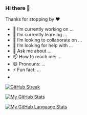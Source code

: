 ### Hi there 👋

Thanks for stopping by ❤️

- 🔭 I’m currently working on ...
- 🌱 I’m currently learning ...
- 👯 I’m looking to collaborate on ...
- 🤔 I’m looking for help with ...
- 💬 Ask me about ...
- 📫 How to reach me: ...
- 😄 Pronouns: ...
- ⚡ Fun fact: ...
- 
<!--
**acheddir/acheddir** is a ✨ _special_ ✨ repository because its `README.md` (this file) appears on your GitHub profile.
-->

[![GitHub Streak](http://github-readme-streak-stats.herokuapp.com?user=acheddir&theme=light&background=ffffff)](https://git.io/streak-stats)

[![My GitHub Stats](https://github-readme-stats.vercel.app/api/?username=acheddir&count_private=true&theme=default&showicons=true)](https://github.com/anuraghazra/github-readme-stats)

[![My GitHub Language Stats](https://github-readme-stats.vercel.app/api/top-langs/?username=acheddir&layout=compact&langs_count=5&theme=default)](https://github.com/anuraghazra/github-readme-stats)

<img src="https://komarev.com/ghpvc/?username=acheddir&style=flat-square&color=blue" alt=""/>
